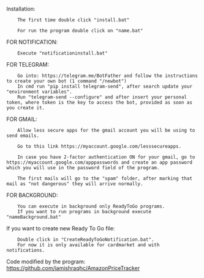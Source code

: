 Installation:

        The first time double click "install.bat"

        For run the program double click on "name.bat"

FOR NOTIFICATION:

        Execute "notificationinstall.bat"

FOR TELEGRAM:

        Go into: https://telegram.me/BotFather and follow the instructions to create your own bot (1 command "/newbot")
        In cmd run "pip install telegram-send", after search update your "environment variables".
        Run "telegram-send --configure" and after insert your personal token, where token is the key to access the bot, provided as soon as you create it.

FOR GMAIL:

        Allow less secure apps for the gmail account you will be using to send emails. 
        
        Go to this link https://myaccount.google.com/lesssecureapps. 
        
        In case you have 2-factor authentication ON for your gmail, go to https://myaccount.google.com/apppasswords and create an app password which you will use in the password field of the program.

        The first mails will go to the "spam" folder, after marking that mail as "not dangerous" they will arrive normally.

FOR BACKGROUND:

        You can execute in background only ReadyToGo programs.
        If you want to run programs in background execute "nameBackground.bat"

If you want to create new Ready To Go file:

        Double click in "CreateReadyToGoNotification.bat".
        For now it is only available for cardmarket and with notifications.

Code modified by the program: https://github.com/iamishraqhc/AmazonPriceTracker